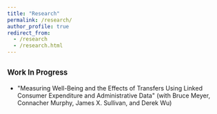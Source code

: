 ```yaml
---
title: "Research"
permalink: /research/
author_profile: true
redirect_from:
  - /research
  - /research.html
---
```


## <span style="font-size: 80%;">Work In Progress</span>
- "Measuring Well-Being and the Effects of Transfers Using Linked Consumer Expenditure and
Administrative Data" (with Bruce Meyer, Connacher Murphy, James X. Sullivan, and Derek Wu)